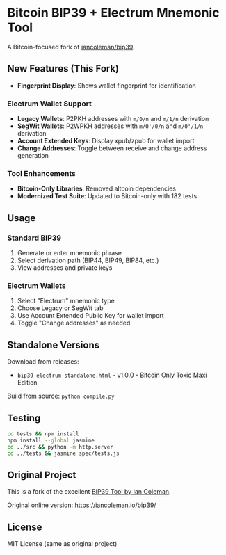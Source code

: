 # Bitcoin BIP39 + Electrum Mnemonic Tool

A Bitcoin-focused fork of [iancoleman/bip39](https://github.com/iancoleman/bip39).

## New Features (This Fork)

- **Fingerprint Display**: Shows wallet fingerprint for identification

### Electrum Wallet Support
- **Legacy Wallets**: P2PKH addresses with `m/0/n` and `m/1/n` derivation
- **SegWit Wallets**: P2WPKH addresses with `m/0'/0/n` and `m/0'/1/n` derivation
- **Account Extended Keys**: Display xpub/zpub for wallet import
- **Change Addresses**: Toggle between receive and change address generation

### Tool Enhancements
- **Bitcoin-Only Libraries**: Removed altcoin dependencies
- **Modernized Test Suite**: Updated to Bitcoin-only with 182 tests

## Usage

### Standard BIP39
1. Generate or enter mnemonic phrase
2. Select derivation path (BIP44, BIP49, BIP84, etc.)
3. View addresses and private keys

### Electrum Wallets
1. Select "Electrum" mnemonic type
2. Choose Legacy or SegWit tab
3. Use Account Extended Public Key for wallet import
4. Toggle "Change addresses" as needed

## Standalone Versions

Download from releases:
- `bip39-electrum-standalone.html` - v1.0.0 - Bitcoin Only Toxic Maxi Edition

Build from source: `python compile.py`

## Testing

```bash
cd tests && npm install
npm install --global jasmine
cd ../src && python -m http.server
cd ../tests && jasmine spec/tests.js
```

## Original Project

This is a fork of the excellent [BIP39 Tool by Ian Coleman](https://github.com/iancoleman/bip39). 

Original online version: https://iancoleman.io/bip39/

## License

MIT License (same as original project)
